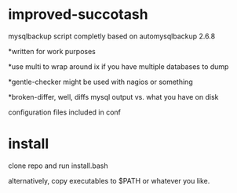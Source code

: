 # improved-succotash
mysqlbackup script completly based on automysqlbackup 2.6.8 

*written for work purposes


*use multi to wrap around ix if you have multiple databases to dump


*gentle-checker might be used with nagios or something


*broken-differ, well, diffs mysql output vs. what you have on disk

configuration files included in conf


# install

clone repo and run install.bash


alternatively, copy executables to $PATH or whatever you like.